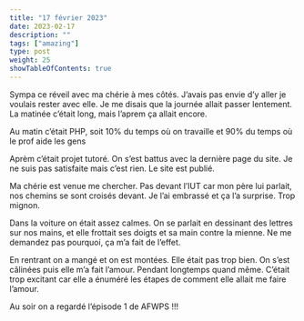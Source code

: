 ```yaml
---
title: "17 février 2023"
date: 2023-02-17
description: ""
tags: ["amazing"]
type: post
weight: 25
showTableOfContents: true
---
```


Sympa ce réveil avec ma chérie à mes côtés. J’avais pas envie d’y aller je voulais rester avec elle. Je me disais que la journée allait passer lentement. La matinée c’était long, mais l’aprem ça allait encore.

Au matin c’était PHP, soit 10% du temps où on travaille et 90% du temps où le prof aide les gens

Aprèm c’était projet tutoré. On s’est battus avec la dernière page du site. Je ne suis pas satisfaite mais c’est rien. Le site est publié.

Ma chérie est venue me chercher. Pas devant l’IUT car mon père lui parlait, nos chemins se sont croisés devant. Je l’ai embrassé et ça l’a surprise. Trop mignon.

Dans la voiture on était assez calmes. On se parlait en dessinant des lettres sur nos mains, et elle frottait ses doigts et sa main contre la mienne. Ne me demandez pas pourquoi, ça m’a fait de l’effet.

En rentrant on a mangé et on est montées. Elle était pas trop bien. On s’est câlinées puis elle m’a fait l’amour. Pendant longtemps quand même. C’était trop excitant car elle a énuméré les étapes de comment elle allait me faire l’amour.

Au soir on a regardé l’épisode 1 de AFWPS !!!